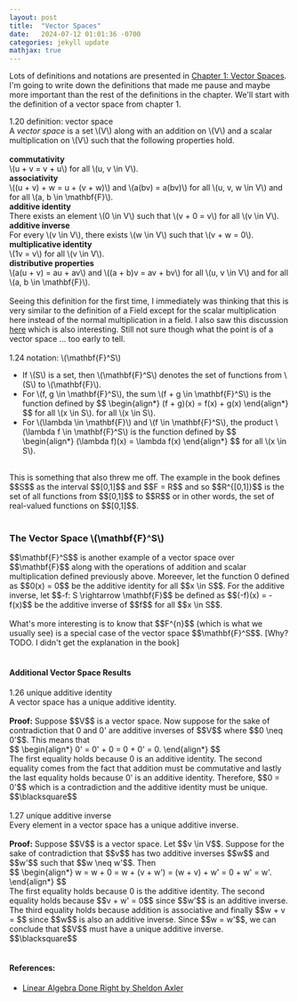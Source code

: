 ```yaml
---
layout: post
title:  "Vector Spaces"
date:   2024-07-12 01:01:36 -0700
categories: jekyll update
mathjax: true
---
```

Lots of definitions and notations are presented in <a href="https://linear.axler.net">Chapter 1: Vector Spaces</a>. I'm going to write down the definitions that made me pause and maybe more important than the rest of the definitions in the chapter. We'll start with the definition of a vector space from chapter 1.
<br>
<div class="ydiv">
  1.20 definition: vector space
</div>
<div class="ybdiv">
  A <i>vector space</i> is a set \(V\) along with an addition on \(V\) and a scalar multiplication on \(V\) such that the following properties hold.
  <br>
  <br>
  <b>commutativity</b><br>
  \(u + v = v + u\) for all \(u, v \in V\).<br>
  <b>associativity</b><br>
  \((u + v) + w = u + (v + w)\) and \(a(bv) = a(bv)\) for all \(u, v, w \in V\) and for all \(a, b \in \mathbf{F}\).<br>
  <b>additive identity</b><br>
  There exists an element \(0 \in V\) such that \(v + 0 = v\) for all \(v \in V\). <br>
  <b>additive inverse</b><br>
  For every \(v \in V\), there exists \(w \in V\) such that \(v + w = 0\). <br>
  <b>multiplicative identity</b><br>
  \(1v = v\) for all \(v \in V\).<br>
  <b>distributive properties</b><br>
  \(a(u + v) = au + av\) and \((a + b)v = av + bv\) for all \(u, v \in V\) and for all \(a, b \in \mathbf{F}\).<br>
</div>
<br>
Seeing this definition for the first time, I immediately was thinking that this is very similar to the definition of a Field except for the scalar multiplication here instead of the normal multiplication in a field. I also saw this discussion <a href=" https://math.stackexchange.com/questions/969720/what-is-the-main-difference-between-a-vector-space-and-a-field">here</a> which is also interesting. Still not sure though what the point is of a vector space ... too early to tell.
<br>
<br>
<div class="ydiv">
  1.24 notation: \(\mathbf{F}^S\)
</div>
<div class="ybdiv">
  <ul>
  <li>If \(S\) is a set, then \(\mathbf{F}^S\) denotes the set of functions from \(S\) to \(\mathbf{F}\).</li>
  <li>For \(f, g \in \mathbf{F}^S\), the sum \(f + g \in \mathbf{F}^S\) is the function defined by
	  $$
	  \begin{align*}
	  (f + g)(x) = f(x) + g(x)
	  \end{align*}
	  $$ for all \(x \in S\).
   for all \(x \in S\).</li>
  <li>For \(\lambda \in \mathbf{F}\) and \(f \in \mathbf{F}^S\), the product \(\lambda f \in \mathbf{F}^S\) is the function defined by
  $$
  \begin{align*}
  (\lambda f)(x) = \lambda f(x)
  \end{align*}
  $$ for all \(x \in S\).
  </li>
  </ul>
</div>
<br>
This is something that also threw me off. The example in the book defines $$S$$ as the interval $$[0,1]$$ and $$F = R$$ and so $$R^{[0,1]}$$ is the set of all functions from $$[0,1]$$ to $$R$$ or in other words, the set of real-valued functions on $$[0,1]$$.
<br>
<br>
<!------------------------------------------------------------------------------------>
<h3>The Vector Space \(\mathbf{F}^S\)</h3>
$$\mathbf{F}^S$$ is another example of a vector space over $$\mathbf{F}$$ along with the operations of addition and scalar multiplication defined previously above. Moreever, let the function 0 defined as $$0(x) = 0$$ be the additive identity for all $$x \in S$$. For the additive inverse, let $$-f: S \rightarrow \mathbf{F}$$ be defined as $$(-f)(x) = -f(x)$$ be the additive inverse of $$f$$ for all $$x \in S$$.
<br>
<br>
What's more interesting is to know that $$F^{n}$$ (which is what we usually see) is a special case of the vector space $$\mathbf{F}^S$$. [Why? TODO. I didn't get the explanation in the book]
<br>
<br>
<!------------------------------------------------------------------------------------>
<h4>Additional Vector Space Results</h4>
<div class="bdiv">
  1.26 unique additive identity
</div>
<div class="bbdiv">
  A vector space has a unique additive identity.
</div>
<br>
<b>Proof:</b>
Suppose $$V$$ is a vector space. Now suppose for the sake of contradiction that 0 and 0' are additive inverses of $$V$$ where $$0 \neq 0'$$. This means that
<div>
$$
\begin{align*}
0' = 0' + 0 = 0 + 0' = 0.
\end{align*}
$$
</div>
The first equality holds because 0 is an additive identity. The second equality comes from the fact that addition must be commutative and lastly the last equality holds because 0' is an additive identity. Therefore, $$0 = 0'$$ which is a contradiction and the additive identity must be unique. $$\blacksquare$$
<br>
<br>
<div class="bdiv">
  1.27 unique additive inverse
</div>
<div class="bbdiv">
  Every element in a vector space has a unique additive inverse.
</div>
<br>
<b>Proof:</b> 
Suppose $$V$$ is a vector space. Let $$v \in V$$. Suppose for the sake of contradiction that $$v$$ has two additive inverses $$w$$ and $$w'$$ such that $$w \neq w'$$. Then
<div>
$$
\begin{align*}
w = w + 0 = w + (v + w') = (w + v) + w' = 0 + w' = w'.
\end{align*}
$$
</div>
The first equality holds because 0 is the additive identity. The second equality holds because $$v + w' = 0$$ since $$w'$$ is an additive inverse. The third equality holds because addition is associative and finally $$w + v = $$ since $$w$$ is also an additive inverse. Since $$w = w'$$, we can conclude that $$V$$ must have a unique additive inverse. $$\blacksquare$$
<br>
<br>
<!------------------------------------------------------------------------------------>
<h4>References:</h4>
<ul>
<li><a href="https://linear.axler.net">Linear Algebra Done Right by Sheldon Axler</a></li>
</ul>
